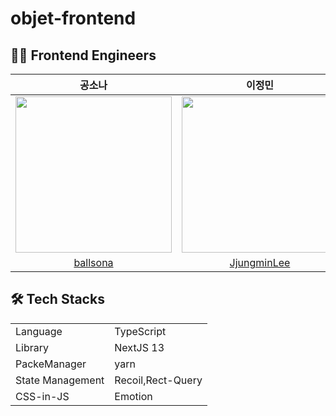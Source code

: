 # objet-frontend

## 👩‍💻 Frontend Engineers

|                                    공소나                                    |                                     이정민                                     |
| :--------------------------------------------------------------------------: | :----------------------------------------------------------------------------: |
| <img width="250" src="https://avatars.githubusercontent.com/u/67703882?v=4"> | <img width="250" src = "https://avatars.githubusercontent.com/u/85864699?v=4"> |
|                   [ballsona](https://github.com/ballsona)                    |                 [JjungminLee](https://github.com/JjungminLee)                  |

## 🛠 Tech Stacks

<table>
	<tr><td>Language</td><td>TypeScript</td></tr>
	<tr><td>Library</td><td>NextJS 13</td></tr>
	<tr><td>PackeManager</td><td>yarn</td></tr>
	<tr><td>State Management</td><td>Recoil,Rect-Query</td></tr>
	<tr><td>CSS-in-JS</td><td>Emotion</td></tr>
	
</table>
